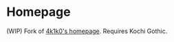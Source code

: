 # Homepage
(WIP) Fork of [4k1k0's homepage](https://github.com/4k1k0/homepage). Requires Kochi Gothic.
